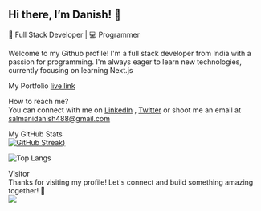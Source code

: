 ## Hi there, I’m Danish! 👋

🤖 Full Stack Developer | 💻 Programmer  

Welcome to my Github profile! I'm a full stack developer from India with a passion for programming. I'm always eager to learn new technologies, currently focusing on learning Next.js  

My Portfolio [live link](https://danishsalmani.vercel.app/)
    
How to reach me?  
You can connect with me on [LinkedIn](https://www.linkedin.com/in/mohammed-danish-salmani-ab2586258/) , [Twitter](https://x.com/itzzdanish) or shoot me an email at salmanidanish488@gmail.com   

My GitHub Stats  
[![GitHub Streak](https://streak-stats.demolab.com/?user=itzdanishsalmani&theme=dark))](https://git.io/streak-stats)  

![Top Langs](https://github-readme-stats.vercel.app/api/top-langs/?username=itzdanishsalmani&theme=dark&layout=compact)

Visitor  
Thanks for visiting my profile! Let's connect and build something amazing together! 🙌  
![](https://komarev.com/ghpvc/?username=itzdanishsalmani&color=blue)
